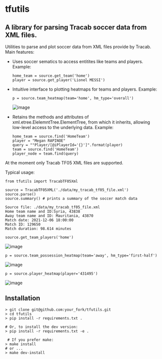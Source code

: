 # tfutils
## A library for parsing Tracab soccer data from XML files.

Utilities to parse and plot soccer data from XML files 
provide by Tracab. Main features:
* Uses soccer sematics to access entitites like teams and players.
  Example:
  ```
  home_team = source.get_team('home')
  player = source.get_player('Lionel MESSI')
  ```
* Intuitive interface to plotting heatmaps for teams and players.
  Example:
  ```
  p = source.team_heatmap(team='home', hm_type='overall')
  ```
  ![image](https://user-images.githubusercontent.com/2517549/200660261-45efed04-8495-4faa-bc17-77b56bbd6559.png)
  
* Retains the methods and attributes of xml.etree.ElelemntTree.ElementTree,
  from which it inherits, allowing low-level access to the underlying data. 
  Example:
  ```
  home_team = source.find('HomeTeam')
  player = "Megan RAPINOE"
  query = ""Player/[@iPlayerId='{}']".format(player)
  team = source.find('HomeTeam')
  player_node = team.find(query)
  ```
At the moment only Tracab TF05 XML files are supported.

Typical usage:
```
from tfutils import TracabTF05Xml

source = TracabTF05XML('./data/my_tracab_tf05_file.xml')
source.parse()
source.summary() # prints a summary of the soccer match data

Source file: ./data/my_tracab_tf05_file.xml
Home team name and ID:Syria, 43838
Away team name and ID: Mauritania, 43870
Match date: 2021-12-06 18:00:00
Match ID: 129650
Match duration: 98.614 minutes

source.get_team_players('home')
```
![image](https://user-images.githubusercontent.com/2517549/200660485-7f08d43d-c667-4348-8187-d70e201d3810.png)
```
p = source.team_possession_heatmap(team='away', hm_type='first-half')
```
![image](https://user-images.githubusercontent.com/2517549/200660885-69e652e1-56b0-4cc2-8045-f3f7cfb91b82.png)
```
p = source.player_heatmap(player='431495')
```
![image](https://user-images.githubusercontent.com/2517549/200661408-abe482da-8885-4bbc-8d6b-17a40f46d7c8.png)

## Installation
```
> git clone git@github.com:your_fork/tfutils.git
> cd tfutils
> pip install -r requirements.txt .

# Or, to install the dev version:
> pip install -r requirements.txt -e .
 
 # If you prefer make:
> make install 
# or ...
> make dev-install
```
